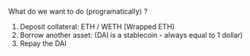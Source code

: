 What do we want to do (programatically) ?
1. Deposit collateral: ETH / WETH (Wrapped ETH)
2. Borrow another asset: (DAI is a stablecoin - always equal to 1 dollar)
3. Repay the DAI 